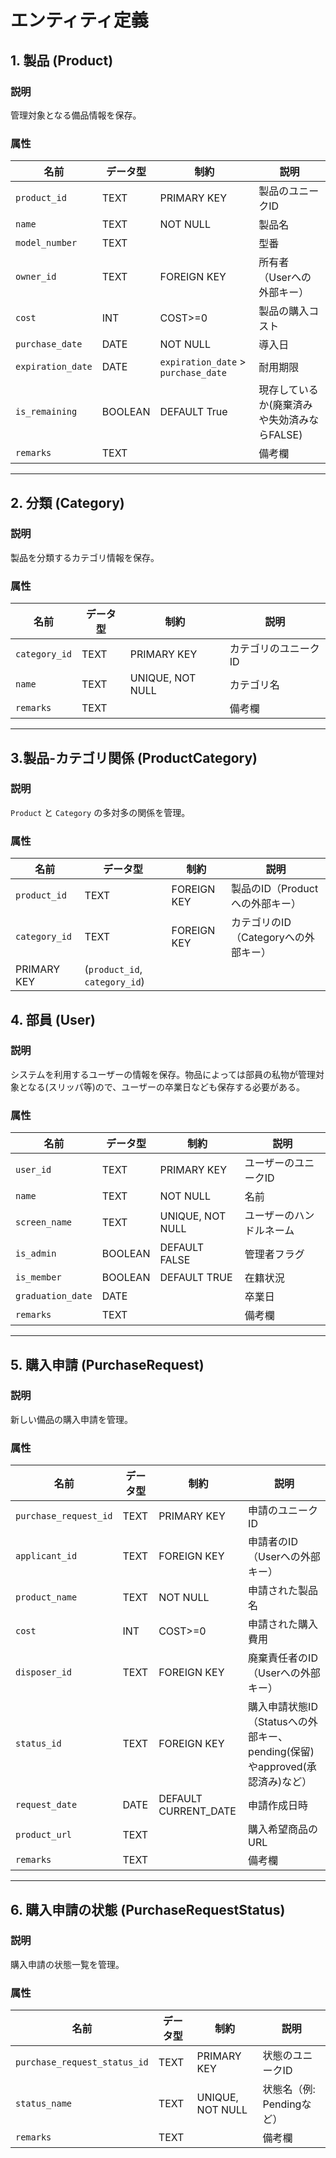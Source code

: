 # エンティティ定義

## 1. 製品 (Product)
### 説明
管理対象となる備品情報を保存。

### 属性
| 名前              | データ型 | 制約                                 | 説明                                        |
| ----------------- | -------- | ------------------------------------ | ------------------------------------------- |
| `product_id`      | TEXT     | PRIMARY KEY                          | 製品のユニークID                            |
| `name`            | TEXT     | NOT NULL                             | 製品名                                      |
| `model_number`    | TEXT     |                                      | 型番                                        |
| `owner_id`        | TEXT     | FOREIGN KEY                          | 所有者（Userへの外部キー）                  |
| `cost`            | INT      | COST>=0                              | 製品の購入コスト                            |
| `purchase_date`   | DATE     | NOT NULL                             | 導入日                                      |
| `expiration_date` | DATE     | `expiration_date` >  `purchase_date` | 耐用期限                                    |
| `is_remaining `   | BOOLEAN  | DEFAULT True                         | 現存しているか(廃棄済みや失効済みならFALSE) |
| `remarks`         | TEXT     |                                      | 備考欄                                      |

---
## 2. 分類 (Category)
### 説明
製品を分類するカテゴリ情報を保存。

### 属性
| 名前          | データ型 | 制約             | 説明                 |
| ------------- | -------- | ---------------- | -------------------- |
| `category_id` | TEXT     | PRIMARY KEY      | カテゴリのユニークID |
| `name`        | TEXT     | UNIQUE, NOT NULL | カテゴリ名           |
| `remarks`     | TEXT     |                  | 備考欄               |
---

## 3.製品-カテゴリ関係 (ProductCategory)
### 説明
`Product` と `Category` の多対多の関係を管理。

### 属性
| 名前          | データ型                      | 制約        | 説明                                 |
| ------------- | ----------------------------- | ----------- | ------------------------------------ |
| `product_id`  | TEXT                          | FOREIGN KEY | 製品のID（Productへの外部キー）      |
| `category_id` | TEXT                          | FOREIGN KEY | カテゴリのID（Categoryへの外部キー） |
| PRIMARY KEY   | (`product_id`, `category_id`) |             |
## 4. 部員 (User)
### 説明
システムを利用するユーザーの情報を保存。物品によっては部員の私物が管理対象となる(スリッパ等)ので、ユーザーの卒業日なども保存する必要がある。

### 属性
| 名前              | データ型 | 制約             | 説明                     |
| ----------------- | -------- | ---------------- | ------------------------ |
| `user_id`         | TEXT     | PRIMARY KEY      | ユーザーのユニークID     |
| `name`            | TEXT     | NOT NULL         | 名前                     |
| `screen_name `    | TEXT     | UNIQUE, NOT NULL | ユーザーのハンドルネーム |
| `is_admin`        | BOOLEAN  | DEFAULT FALSE    | 管理者フラグ             |
| `is_member`       | BOOLEAN  | DEFAULT TRUE     | 在籍状況                 |
| `graduation_date` | DATE     |                  | 卒業日                   |
| `remarks`         | TEXT     |                  | 備考欄                   |


---

## 5. 購入申請 (PurchaseRequest)
### 説明
新しい備品の購入申請を管理。

### 属性
| 名前                  | データ型 | 制約                 | 説明                                                                        |
| --------------------- | -------- | -------------------- | --------------------------------------------------------------------------- |
| `purchase_request_id` | TEXT     | PRIMARY KEY          | 申請のユニークID                                                            |
| `applicant_id`        | TEXT     | FOREIGN KEY          | 申請者のID（Userへの外部キー）                                              |
| `product_name`        | TEXT     | NOT NULL             | 申請された製品名                                                            |
| `cost`                | INT      | COST>=0              | 申請された購入費用                                                          |
| `disposer_id`         | TEXT     | FOREIGN KEY          | 廃棄責任者のID（Userへの外部キー）                                          |
| `status_id`           | TEXT     | FOREIGN KEY          | 購入申請状態ID（Statusへの外部キー、pending(保留)やapproved(承認済み)など） |
| `request_date `       | DATE     | DEFAULT CURRENT_DATE | 申請作成日時                                                                |
| `product_url`         | TEXT     |                      | 購入希望商品のURL                                                           |
| `remarks`             | TEXT     |                      | 備考欄                                                                      |

---
## 6. 購入申請の状態 (PurchaseRequestStatus)
### 説明
購入申請の状態一覧を管理。

### 属性
| 名前                         | データ型 | 制約             | 説明                      |
| ---------------------------- | -------- | ---------------- | ------------------------- |
| `purchase_request_status_id` | TEXT     | PRIMARY KEY      | 状態のユニークID          |
| `status_name`                | TEXT     | UNIQUE, NOT NULL | 状態名（例: Pendingなど） |
| `remarks`                    | TEXT     |                  | 備考欄                    |




